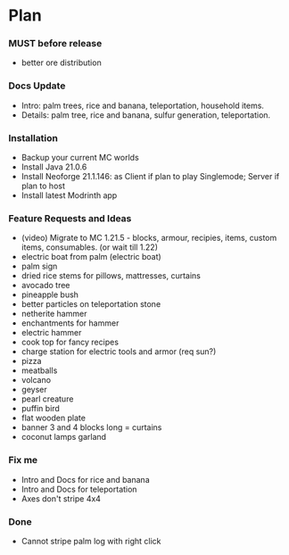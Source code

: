 # Plan

### MUST before release
- better ore distribution

### Docs Update
- Intro: palm trees, rice and banana, teleportation, household items.
- Details: palm tree, rice and banana, sulfur generation, teleportation.

### Installation
- Backup your current MC worlds
- Install Java 21.0.6
- Install Neoforge 21.1.146: as Client if plan to play Singlemode; Server if plan to host
- Install latest Modrinth app

### Feature Requests and Ideas
- (video) Migrate to MC 1.21.5 - blocks, armour, recipies, items, custom items, consumables.
  (or wait till 1.22)
- electric boat from palm (electric boat)
- palm sign
- dried rice stems for pillows, mattresses, curtains
- avocado tree
- pineapple bush
- better particles on teleportation stone
- netherite hammer
- enchantments for hammer
- electric hammer
- cook top for fancy recipes
- charge station for electric tools and armor (req sun?)
- pizza
- meatballs
- volcano
- geyser
- pearl creature
- puffin bird
- flat wooden plate
- banner 3 and 4 blocks long = curtains
- coconut lamps garland

### Fix me
- Intro and Docs for rice and banana
- Intro and Docs for teleportation
- Axes don't stripe 4x4

### Done
- Cannot stripe palm log with right click


